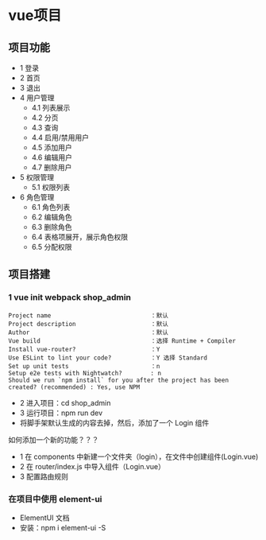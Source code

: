 # vue项目
## 项目功能

- 1 登录
- 2 首页
- 3 退出
- 4 用户管理
  - 4.1 列表展示
  - 4.2 分页
  - 4.3 查询
  - 4.4 启用/禁用用户
  - 4.5 添加用户
  - 4.6 编辑用户
  - 4.7 删除用户
- 5 权限管理
  - 5.1 权限列表
- 6 角色管理
  - 6.1 角色列表
  - 6.2 编辑角色
  - 6.3 删除角色
  - 6.4 表格项展开，展示角色权限
  - 6.5 分配权限

## 项目搭建
### 1 vue init webpack shop_admin

    Project name                            ：默认
    Project description                     ：默认
    Author                                  ：默认
    Vue build                               ：选择 Runtime + Compiler
    Install vue-router?                     ：Y
    Use ESLint to lint your code?           ：Y 选择 Standard
    Set up unit tests                       ：n
    Setup e2e tests with Nightwatch?        : n
    Should we run `npm install` for you after the project has been created? (recommended) : Yes, use NPM

- 2 进入项目：cd shop_admin
- 3 运行项目：npm run dev
- 将脚手架默认生成的内容去掉，然后，添加了一个 Login 组件

如何添加一个新的功能？？？

- 1 在 components 中新建一个文件夹（login），在文件中创建组件(Login.vue)
- 2 在 router/index.js 中导入组件（Login.vue）
- 3 配置路由规则

### 在项目中使用 element-ui
- ElementUI 文档
- 安装：npm i element-ui -S
